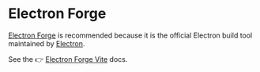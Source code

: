# Electron Forge

[Electron Forge](https://www.electronforge.io/) is recommended because it is the official Electron build tool maintained by [Electron](https://www.electronjs.org/).

See the 👉 [Electron Forge Vite](https://www.electronforge.io/templates/vite) docs.